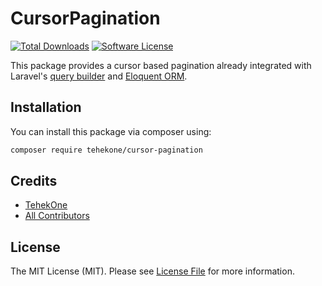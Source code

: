 # CursorPagination
[![Total Downloads](https://img.shields.io/packagist/dt/tehekone/cursor-pagination.svg?style=flat-square)](https://packagist.org/packages/tehekone/cursor-pagination)
[![Software License](https://img.shields.io/badge/license-MIT-brightgreen.svg?style=flat-square)](LICENSE.md)

This package provides a cursor based pagination already integrated with Laravel's [query builder](https://laravel.com/docs/master/queries) and [Eloquent ORM](https://laravel.com/docs/master/eloquent).

## Installation

You can install this package via composer using:

```bash
composer require tehekone/cursor-pagination
```

## Credits

- [TehekOne](https://github.com/tehekone)
- [All Contributors](../../contributors)

## License

The MIT License (MIT). Please see [License File](LICENSE) for more information.
